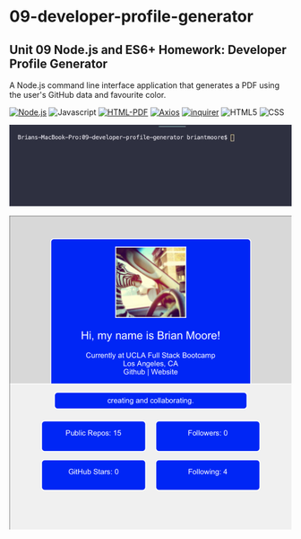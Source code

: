 # 09-developer-profile-generator
## Unit 09 Node.js and ES6+ Homework: Developer Profile Generator

A Node.js command line interface application that generates a PDF using the user's GitHub data and favourite color. 

[![Node.js](https://img.shields.io/badge/Node.js-green)](https://nodejs.org)
![Javascript](https://img.shields.io/badge/Javascript-yellow)
[![HTML-PDF](https://img.shields.io/badge/Node%20HTML%20PDF-red)](https://github.com/marcbachmann/node-html-pdf)
[![Axios](https://img.shields.io/badge/Axios-black)](https://github.com/axios/axios)
[![inquirer](https://img.shields.io/badge/inquirer-yellow)](https://github.com/SBoudrias/Inquirer.js/)
![HTML5](https://img.shields.io/badge/HTML5-orange)
![CSS](https://img.shields.io/badge/CSS-blue)

![Screenshot](images/09-profile-generator-sc-orig-low.gif)  

![Screenshot](images/09-profile-gen-sc2.1.png)